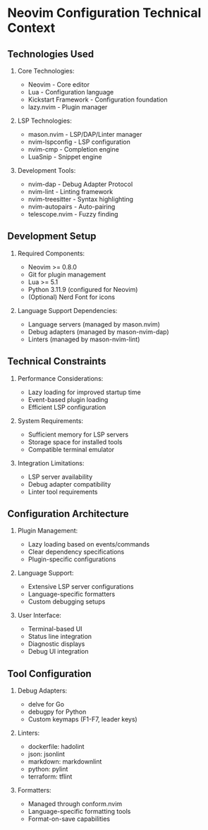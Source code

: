 # Neovim Configuration Technical Context

## Technologies Used
1. Core Technologies:
   - Neovim - Core editor
   - Lua - Configuration language
   - Kickstart Framework - Configuration foundation
   - lazy.nvim - Plugin manager

2. LSP Technologies:
   - mason.nvim - LSP/DAP/Linter manager
   - nvim-lspconfig - LSP configuration
   - nvim-cmp - Completion engine
   - LuaSnip - Snippet engine

3. Development Tools:
   - nvim-dap - Debug Adapter Protocol
   - nvim-lint - Linting framework
   - nvim-treesitter - Syntax highlighting
   - nvim-autopairs - Auto-pairing
   - telescope.nvim - Fuzzy finding

## Development Setup
1. Required Components:
   - Neovim >= 0.8.0
   - Git for plugin management
   - Lua >= 5.1
   - Python 3.11.9 (configured for Neovim)
   - (Optional) Nerd Font for icons

2. Language Support Dependencies:
   - Language servers (managed by mason.nvim)
   - Debug adapters (managed by mason-nvim-dap)
   - Linters (managed by mason-nvim-lint)

## Technical Constraints
1. Performance Considerations:
   - Lazy loading for improved startup time
   - Event-based plugin loading
   - Efficient LSP configuration

2. System Requirements:
   - Sufficient memory for LSP servers
   - Storage space for installed tools
   - Compatible terminal emulator

3. Integration Limitations:
   - LSP server availability
   - Debug adapter compatibility
   - Linter tool requirements

## Configuration Architecture
1. Plugin Management:
   - Lazy loading based on events/commands
   - Clear dependency specifications
   - Plugin-specific configurations

2. Language Support:
   - Extensive LSP server configurations
   - Language-specific formatters
   - Custom debugging setups

3. User Interface:
   - Terminal-based UI
   - Status line integration
   - Diagnostic displays
   - Debug UI integration

## Tool Configuration
1. Debug Adapters:
   - delve for Go
   - debugpy for Python
   - Custom keymaps (F1-F7, leader keys)

2. Linters:
   - dockerfile: hadolint
   - json: jsonlint
   - markdown: markdownlint
   - python: pylint
   - terraform: tflint

3. Formatters:
   - Managed through conform.nvim
   - Language-specific formatting tools
   - Format-on-save capabilities
